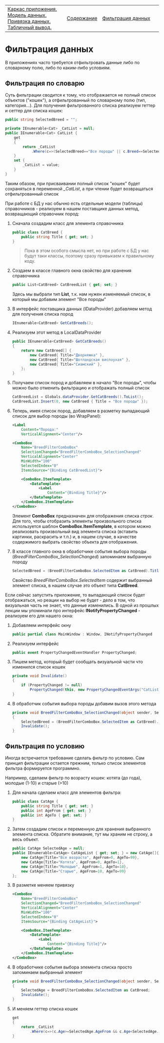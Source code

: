 <table style="width: 100%;"><tr><td style="width: 40%;">
<a href="../articles/wpf_template.md">Каркас приложения. Модель данных. Привязка данных. Табличный вывод.
</a></td><td style="width: 20%;">
<a href="../readme.md">Содержание
</a></td><td style="width: 40%;">
<a href="../articles/wpf_filtering.md">Фильтрация данных
</a></td><tr></table>

# Фильтрация данных

В приложениях часто требуется отфильтровать данные либо по словарному полю, либо по каким-либо условиям. 

## Фильтрация по словарю

Суть фильтрации сводится к тому, что отображается не полный список объектов ("кошек"), а отфильтрованный по словарному полю (тип, категория...). Для получения фильтрованного списка реализуем геттер и сеттер для списка кошек:

```cs
public string SelectedBreed = "";

private IEnumerable<Cat> _CatList = null;
public IEnumerable<Cat> CatList {
    get
    {
        return _CatList
            .Where(c=>(SelectedBreed=="Все породы" || c.Breed==SelectedBreed));
    }
    set {
        _CatList = value;
    } 
}
```

Таким обазом, при присваивании полный список "кошек" будет сохраняться в переменной *_CatList*, а при чтении будет возвращаться отфильтрованный список

При работе с БД у нас обычно есть отдельные модели (таблицы) справочников - реализуем в нашем поставщике данных метод, возвращающий справочник пород:

1. Сначала создадим класс для элемента справочника

    ```cs
    public class CatBreed { 
        public string Title { get; set; }
    }
    ```

    >Пока в этом особого смысла нет, но при работе с БД у нас будут таки классы, поэтому сразу привыкаем к правильному коду.

2. Создаем в классе главного окна свойство для хранения справочника

    ```cs
    public List<CatBreed> CatBreedList { get; set; }
    ```

    Здесь мы выбрали тип **List**, т.к. нам нужен изменяемый список, в который мы добавим элемент "Все породы"

3. В интерфейс поставщика данных (IDataProvider) добавляем метод для получения списка пород

    ```cs
    IEnumerable<CatBreed> GetCatBreeds();
    ```

4. Реализуем этот метод в LocalDataProvider

    ```cs
    public IEnumerable<CatBreed> GetCatBreeds()
    {
        return new CatBreed[] {
            new CatBreed{ Title="Дворняжка" },
            new CatBreed{ Title="Шотландская вислоухая" },
            new CatBreed{ Title="Сиамский" },
        };
    }
    ```

5. Получаем список пород и добавляем в начало "Все породы", чтобы можно было отменить фильтрацию и отображать полный список

    ```cs
    CatBreedList = Globals.dataProvider.GetCatBreeds().ToList();
    CatBreedList.Insert(0, new CatBreed { Title = "Все породы" });
    ```

4. Теперь, имея список пород, добавляем в разметку выпадающий список для выбор породы (во WrapPanel):

    ```xml
    <Label 
        Content="Порода:"
        VerticalAlignment="Center"/>

    <ComboBox
        Name="BreedFilterComboBox"
        SelectionChanged="BreedFilterComboBox_SelectionChanged"
        VerticalAlignment="Center"
        MinWidth="100"
        SelectedIndex="0"
        ItemsSource="{Binding CatBreedList}">

        <ComboBox.ItemTemplate>
            <DataTemplate>
                <Label 
                    Content="{Binding Title}"/>
            </DataTemplate>
        </ComboBox.ItemTemplate>
    </ComboBox>
    ```

    Элемент **ComboBox** предназначен для отображения списка *строк*. Для того, чтобы отобразить элементы произвольного списка используется шаблон **ComboBox.ItemTemplate**, в котором можно реализовать произвольный вид элемента списка (вставить картинки, раскрасить и т.п.) и, в нашем случае, в качестве содержимого выбрать свойство объекта для отображения. 

5. В классе главного окна в обработчике события выбора породы (*BreedFilterComboBox_SelectionChanged*) запоминаем выбранную породу

    ```cs
    SelectedBreed = (BreedFilterComboBox.SelectedItem as CatBreed).Title;
    ```

    Свойство *BreedFilterComboBox.SelectedItem* содержит выбранный элемент списка, в нашем случае это объект типа **CatBreed**.

Если сейчас запустить приложение, то выпадающий список будет отображаться, но реации на выбор не будет - дело в том, что визуальная часть не знает, что данные изменились. В одной из прошлых лекции мы упоминали про интерфейс **INotifyPropertyChanged** - реализуем его для нашего окна:

1. Добавляем интерфейс окну

    ```cs
    public partial class MainWindow : Window, INotifyPropertyChanged
    ```

2. Реализуем интерфейс

    ```cs
    public event PropertyChangedEventHandler PropertyChanged;
    ```

3. Пишем метод, который будет сообщать визуальной части что изменился список кошек

    ```cs
    private void Invalidate()
    {
        if (PropertyChanged != null)
            PropertyChanged(this, new PropertyChangedEventArgs("CatList"));
    }
    ```

4. В обработчик события выбора породы добавим вызов этого метода

    ```cs
    private void BreedFilterComboBox_SelectionChanged(object sender, SelectionChangedEventArgs e)
    {
        SelectedBreed = (BreedFilterComboBox.SelectedItem as CatBreed).Title;
        Invalidate();
    }
    ```

## Фильтрация по условию

Иногда встречается требование сделать фильтр по условию. Сам принцип фильтрации остается прежним, только список элементов фильтра формируется программно.

Например, сделаем фильтр по возрасту кошек: котята (до года), молодые (1-10) и старые (>10)

1. Для начала сделаем класс для элементов фильтра:

    ```cs
    public class CatAge { 
        public string Title { get; set; }
        public int AgeFrom { get; set; }
        public int AgeTo { get; set; }
    }
    ```

2. Затем создадим список и переменную для хранения выбранного элемента списка. Обратите внимание, тут мы храним не строку, а весь объект.

    ```cs
    public CatAge SelectedAge = null;
    public IEnumerable<CatAge> CatAgeList { get; set; } = new CatAge[]{
        new CatAge{Title="Все возраста", AgeFrom=0, AgeTo=99},
        new CatAge{Title="Котята", AgeFrom=0, AgeTo=1},
        new CatAge{Title="Молодые", AgeFrom=1, AgeTo=10},
        new CatAge{Title="Старые", AgeFrom=10, AgeTo=99}
    };
    ```

3. В разметке меняем привязку   

    ```xml
    <ComboBox
        Name="BreedFilterComboBox"
        SelectionChanged="BreedFilterComboBox_SelectionChanged"
        VerticalAlignment="Center"
        MinWidth="100"
        SelectedIndex="0"
        ItemsSource="{Binding CatAgeList}">

        <ComboBox.ItemTemplate>
            <DataTemplate>
                <Label 
                    Content="{Binding Title}"/>
            </DataTemplate>
        </ComboBox.ItemTemplate>
    </ComboBox>
    ```

4. В обработчике события выбора элемента списка просто запоминаем выбранный элемент

    ```cs
    private void BreedFilterComboBox_SelectionChanged(object sender, SelectionChangedEventArgs e)
    {
        SelectedAge = BreedFilterComboBox.SelectedItem as CatBreed;
        Invalidate();
    }
    ```

5. И меняем геттер списка кошек

    ```cs
    get
    {
        return _CatList
            .Where(c=>(c.Age>=SelectedAge.AgeFrom && c.Age<SelectedAge.AgeTo));
    }
    ```